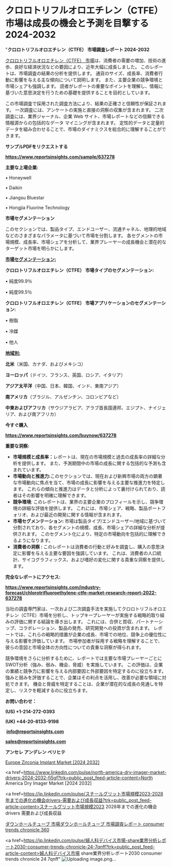 # クロロトリフルオロエチレン（CTFE）市場は成長の機会と予測を目撃する2024-2032

"<strong>クロロトリフルオロエチレン（CTFE） 市場調査レポート 2024-2032</strong>

<a href=https://www.reportsinsights.com/sample/637278>クロロトリフルオロエチレン（CTFE） 市場</a>は、消費者の需要の増加、技術の進歩、良好な経済状況などの要因により、近年大幅に成長しました。 このレポートは、市場調査の結果の分析を提供します。 通貨のサイズ、成長率、消費者行動に影響を与える主な傾向について説明します。 また、主要企業の競争環境と市場シェアも強調します。 読者がレポートの重要なポイントを理解し、情報に基づいた意思決定を行うための基礎を提供することを目的としています。

この市場調査で採用された調査方法により、結果の正確さと信頼性が保証されます。 一次調査には、アンケートの実施と直接の洞察の収集が含まれます。 二次調査には、業界ジャーナル、企業 Web サイト、市場レポートなどの信頼できる情報源からの包括的なデータ マイニングが含まれます。 定性的データと定量的データを組み合わせることで、市場のダイナミクスを総合的に理解することができます。

<strong><b>サンプルPDFをリクエストする</b></strong>

<a href=https://www.reportsinsights.com/sample/637278><strong><u>https://www.reportsinsights.com/sample/637278</u></strong></a>

<strong>主要な上場企業:</strong>

• Honeywell

• Daikin

• Jiangsu Bluestar

• Hongjia Fluorine Technology

<strong>市場セグメンテーション</strong>

このセクションでは、製品タイプ、エンドユーザー、流通チャネル、地理的地域などのさまざまなパラメータに基づいて市場を分割します。 各セグメントの市場規模、成長率、市場シェアを分析して、業界プレーヤーの成長機会と潜在的なターゲット市場を明らかにします。

<strong><u>市場セグメンテーション</u></strong><strong><u>:</u></strong>

<strong>クロロトリフルオロエチレン（CTFE） 市場タイプのセグメンテーション:</strong>

• 純度99.9％

• 純度99.5％

<strong>クロロトリフルオロエチレン（CTFE） 市場アプリケーションのセグメンテーション:</strong>

• 樹脂

• 冷媒

• 他人

<strong><u>地域別</u></strong><strong><u>:</u></strong>

<strong>北米</strong>（米国、カナダ、およびメキシコ）

<strong>ヨーロッパ</strong>（ドイツ、フランス、英国、ロシア、イタリア）

<strong>アジア太平洋</strong>（中国、日本、韓国、インド、東南アジア）

<strong>南アメリカ</strong>（ブラジル、アルゼンチン、コロンビアなど）

<strong>中東およびアフリカ</strong>（サウジアラビア、アラブ首長国連邦、エジプト、ナイジェリア、および南アフリカ）

<strong>今すぐ購入</strong>

<a href=https://www.reportsinsights.com/buynow/637278><strong><u>https://www.reportsinsights.com/buynow/637278</u></strong></a>

<strong>重要な洞察:</strong>
<ul>
  <li><strong>市場規模と成長率：</strong>レポートは、現在の市場規模と過去の成長率の詳細な分析を提供します。 また、予測期間中の市場の成長に関する包括的な予測も含まれています。</li>
  <li><strong>市場動向と推進力:</strong>このセクションでは、現在および新興市場の両方の顕著な市場動向に焦点を当て、市場の成長に影響を与える主要な推進力を特定します。 これらの傾向と推進力はデータと分析によって裏付けられており、読者はその影響を明確に理解できます。</li>
  <li><strong>競争環境</strong>: このレポートは、業界の主要企業のプロフィールを示し、競争環境の詳細な評価を提供します。 これには、市場シェア、戦略、製品ポートフォリオ、および最近の開発に関する情報が含まれます。</li>
  <li><strong>市場セグメンテーション: </strong>市場は製品タイプ/エンドユーザー/地域に基づいて分割されており、各セグメントの規模、成長、市場シェアの詳細な分析が提供されます。 このセグメント化により、特定の市場動向を包括的に理解できるようになります。</li>
  <li><strong>消費者の洞察 : </strong>このレポートは消費者の行動と好みを調査し、購入の意思決定に影響を与える主要な要因を強調しています。 これは、消費者の人口統計、サイコグラフィックス、および嗜好の変化に関する貴重な洞察を提供します。</li>
</ul>
<strong>完全なレポートにアクセス:</strong>

<a href=https://www.reportsinsights.com/industry-forecast/chlorotrifluoroethylene-ctfe-market-research-report-2022-637278><strong><u><b>https://www.reportsinsights.com/industry-forecast/chlorotrifluoroethylene-ctfe-market-research-report-2022-637278</b></u></strong></a>

当社の調査専門家は、一次および二次調査手法を実施してクロロトリフルオロエチレン（CTFE）市場を分析し、トップキープレーヤーが実施する戦略的取り組みの評価に関する結論を導き出します。 これには、合併と買収、パートナーシップ、コラボレーション、製品の発売、研究開発への投資が含まれます。 レポートでは、これらの戦略的措置が企業の成長、市場での地位、競争上の優位性に与える影響を評価しています。 市場参加者が採用する戦略を理解することで、彼らの意図と市場全体の方向性についての貴重な洞察が得られます。

競争環境をさらに分析するために、レポートでは主要な市場プレーヤーごとにSWOT分析（強み、弱み、機会、脅威）を実施しています。 この評価は、企業の業績と競争力に影響を与える内部要因と外部要因を特定するのに役立ちます。 強みと弱みを評価することで、企業はその利点を活用し、改善が必要な領域に対処できます。 機会と脅威を特定することは、企業が潜在的な成長の見通しを特定し、リスクを軽減するのに役立ちます。

<strong>お問い合わせ：</strong>

<strong>(US) +1-214-272-0393</strong>

<strong>(UK) +44-20-8133-9198</strong>

<strong> </strong><a href=info@reportsinsights.com><strong><u>info@reportsinsights.com</u></strong></a>

<a href=sales@reportsinsights.com><strong><u>sales@reportsinsights.com</u></strong></a>

<strong>アンセレ アンデレン ベリヒテ</strong>

<a href=https://www.linkedin.com/pulse/europe-zirconia-implant-markets-2024-business-cdjje/>Europe Zirconia Implant Market [2024 2032]</a>

<a href=https://www.linkedin.com/pulse/north-america-dry-imager-market-drivers-2024-2032-fi5gf?trk=public_post_feed-article-content>North America Dry Imager Market [2024 2032]</a>

<a href=https://jp.linkedin.com/pulse/スチールグリット市場規模2023-2028年までの進化の機会drivers-需要および成長収益?trk=public_post_feed-article-content>スチールグリット市場規模2023 2028年までの進化の機会drivers 需要および成長収益</a>

<a href=https://www.linkedin.com/pulse/ダウンホールチューブ-市場ダウンホールチューブ-市場調査レポート-consumer-trends-chronicle-360/>ダウンホールチューブ 市場ダウンホールチューブ 市場調査レポート consumer trends chronicle 360</a>

<a href=https://jp.linkedin.com/pulse/婦人科デバイス市場-share業界分析レポート2030-consumer-trends-chronicle-24-7qnff?trk=public_post_feed-article-content>婦人科デバイス市場 share業界分析レポート2030 consumer trends chronicle 24 7qnff</a>"
![Uploading image.png…]()
